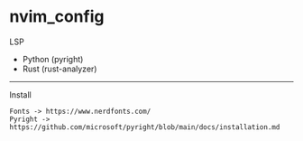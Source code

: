 # nvim_config

LSP
- Python (pyright)
- Rust (rust-analyzer)

----
Install

    Fonts -> https://www.nerdfonts.com/
    Pyright -> https://github.com/microsoft/pyright/blob/main/docs/installation.md
